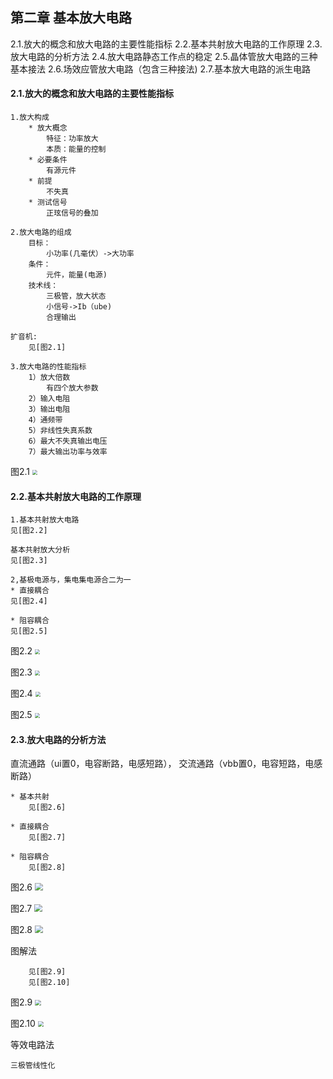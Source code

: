 ## 第二章 基本放大电路

2.1.放大的概念和放大电路的主要性能指标
2.2.基本共射放大电路的工作原理
2.3.放大电路的分析方法
2.4.放大电路静态工作点的稳定
2.5.晶体管放大电路的三种基本接法
2.6.场效应管放大电路（包含三种接法)
2.7.基本放大电路的派生电路

#### 2.1.放大的概念和放大电路的主要性能指标

```
1.放大构成
	* 放大概念
		特征：功率放大
		本质：能量的控制
	* 必要条件
		有源元件
	* 前提
		不失真
	* 测试信号
		正玹信号的叠加
		
2.放大电路的组成
	目标：
		小功率(几毫伏）->大功率
	条件：
		元件，能量(电源)
	技术线：
		三极管，放大状态
		小信号->Ib（ube)
		合理输出
		
扩音机:
	见[图2.1]
	
3.放大电路的性能指标
	1）放大倍数
		有四个放大参数
	2）输入电阻
	3）输出电阻
	4）通频带
	5）非线性失真系数
	6）最大不失真输出电压
	7）最大输出功率与效率
```

图2.1
<img src="img/2/2.1.png" style="zoom: 50%;" />

#### 2.2.基本共射放大电路的工作原理

```
1.基本共射放大电路
见[图2.2]

基本共射放大分析
见[图2.3]

2,基极电源与，集电集电源合二为一
* 直接耦合
见[图2.4]

* 阻容耦合
见[图2.5]
```

图2.2
<img src="img/2/2.2.png" style="zoom: 50%;" />

图2.3
<img src="img/2/2.3.png" style="zoom: 50%;" />

图2.4
<img src="img/2/2.4.png" style="zoom: 50%;" />

图2.5
<img src="img/2/2.5.png" style="zoom: 50%;" />

#### 2.3.放大电路的分析方法

直流通路（ui置0，电容断路，电感短路），
交流通路（vbb置0，电容短路，电感断路）

```
* 基本共射
	见[图2.6]

* 直接耦合
	见[图2.7]

* 阻容耦合
	见[图2.8]
```
图2.6
<img src="img/2/2.6.png" style="zoom: 80%;" />

图2.7
<img src="img/2/2.7.png" style="zoom: 80%;" />

图2.8
<img src="img/2/2.8.png" style="zoom: 80%;" />

图解法

```
	见[图2.9]
	见[图2.10]
```
图2.9
<img src="img/2/2.9.png" style="zoom: 60%;" />

图2.10
<img src="img/2/2.10.png" style="zoom: 60%;" />

等效电路法

```
三极管线性化


```
